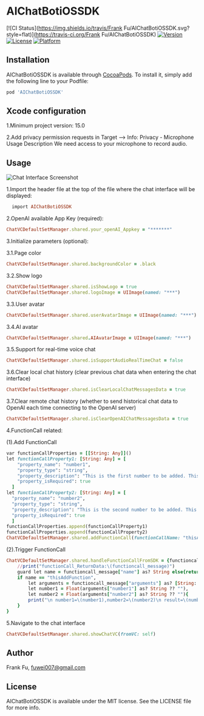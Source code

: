 # AIChatBotiOSSDK

[![CI Status](https://img.shields.io/travis/Frank Fu/AIChatBotiOSSDK.svg?style=flat)](https://travis-ci.org/Frank Fu/AIChatBotiOSSDK)
[![Version](https://img.shields.io/cocoapods/v/AIChatBotiOSSDK.svg?style=flat)](https://cocoapods.org/pods/AIChatBotiOSSDK)
[![License](https://img.shields.io/cocoapods/l/AIChatBotiOSSDK.svg?style=flat)](https://cocoapods.org/pods/AIChatBotiOSSDK)
[![Platform](https://img.shields.io/cocoapods/p/AIChatBotiOSSDK.svg?style=flat)](https://cocoapods.org/pods/AIChatBotiOSSDK)


## Installation

AIChatBotiOSSDK is available through [CocoaPods](https://cocoapods.org). To install
it, simply add the following line to your Podfile:

```ruby
pod 'AIChatBotiOSSDK'
```

## Xcode configuration

1.Minimum project version: 15.0

2.Add privacy permission requests in Target –> Info:
  Privacy - Microphone Usage Description
  We need access to your microphone to record audio.

## Usage
![Chat Interface Screenshot](Assets/ChatShot.png)

1.Import the header file at the top of the file where the chat interface will be displayed:
```ruby
  import AIChatBotiOSSDK
```

2.OpenAI available App Key (required):
```ruby
ChatVCDefaultSetManager.shared.your_openAI_Appkey = "*******"
```

3.Initialize parameters (optional):

  3.1.Page color
  ```ruby
  ChatVCDefaultSetManager.shared.backgroundColor = .black
  ```
  
  3.2.Show logo
  ```ruby
  ChatVCDefaultSetManager.shared.isShowLogo = true
  ChatVCDefaultSetManager.shared.logoImage = UIImage(named: "***")
  ```
  
  3.3.User avatar
  ```ruby
  ChatVCDefaultSetManager.shared.userAvatarImage = UIImage(named: "***")
  ```
  
  3.4.AI avatar
  ```ruby
  ChatVCDefaultSetManager.shared.AIAvatarImage = UIImage(named: "***")
  ```
  
  3.5.Support for real-time voice chat
  ```ruby
  ChatVCDefaultSetManager.shared.isSupportAudioRealTimeChat = false
  ```
  
  3.6.Clear local chat history (clear previous chat data when entering the chat interface)
  ```ruby
  ChatVCDefaultSetManager.shared.isClearLocalChatMessagesData = true
  ```
  
  3.7.Clear remote chat history (whether to send historical chat data to OpenAI each time connecting to the OpenAI server)
  ```ruby
  ChatVCDefaultSetManager.shared.isClearOpenAIChatMessagesData = true
  ```
  
4.FunctionCall related:
  
  (1).Add FunctionCall
  ```ruby
  var functionCallProperties = [[String: Any]]()
  let functionCallProperty1: [String: Any] = [
      "property_name": "number1",
      "property_type": "string",
      "property_description": "This is the first number to be added. This data must be obtained. If this parameter is missing, please ask me: What is the first number?",
      "property_isRequired": true
    ]
  let functionCallProperty2: [String: Any] = [
    "property_name": "number2",
    "property_type": "string",
    "property_description": "This is the second number to be added. This data must be obtained. If this parameter is missing, please ask me: What is the second number?",
    "property_isRequired": true
    ]
  functionCallProperties.append(functionCallProperty1)
  functionCallProperties.append(functionCallProperty2)
  ChatVCDefaultSetManager.shared.addFunctionCall(functionCallName: "thisAddFunction", functionCallDescription: "Please perform addition. Both parameter numbers must be obtained. Once both numbers are retrieved, please directly return their sum.", functionCallProperties: functionCallProperties)
  ```
  
  (2).Trigger FunctionCall
  ```ruby
  ChatVCDefaultSetManager.shared.handleFunctionCallFromSDK = {functioncall_message in
      //print("functionCall_ReturnData:\(functioncall_message)")
      guard let name = functioncall_message["name"] as? String else{return}
      if name == "thisAddFunction",
          let arguments = functioncall_message["arguments"] as? [String: Any],
          let number1 = Float(arguments["number1"] as? String ?? ""),
          let number2 = Float(arguments["number2"] as? String ?? ""){
          print("\n number1=\(number1),number2=\(number2)\n result=\(number1+number2)")
      }
  }
  ```
    
5.Navigate to the chat interface
  ```ruby
  ChatVCDefaultSetManager.shared.showChatVC(fromVC: self)
  ```
      
## Author

Frank Fu, fuwei007@gmail.com

## License

AIChatBotiOSSDK is available under the MIT license. See the LICENSE file for more info.
